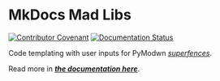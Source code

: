 # MkDocs Mad Libs

[![Contributor Covenant](https://img.shields.io/badge/Contributor%20Covenant-2.1-4baaaa.svg)](CODE_OF_CONDUCT.md)
[![Documentation Status](https://readthedocs.org/projects/mkdocs-madlibs/badge/?version=latest)](https://mkdocs-madlibs.readthedocs.io/en/latest/?badge=latest)

Code templating with user inputs for PyModwn [_superfences_](https://facelessuser.github.io/pymdown-extensions/extensions/superfences/).

Read more in [_**the documentation here**_](https://mkdocs-madlibs.readthedocs.io/en/latest/).
